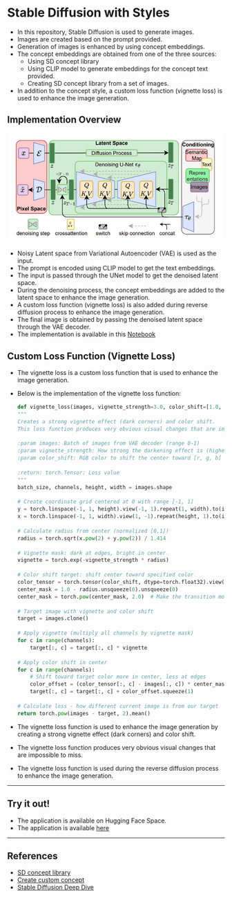 # Stable Diffusion with Styles

- In this repository, Stable Diffusion is used to generate images.
- Images are created based on the prompt provided.
- Generation of images is enhanced by using concept embeddings.
- The concept embeddings are obtained from one of the three sources:
    - Using SD concept library
    - Using CLIP model to generate embeddings for the concept text provided.
    - Creating SD concept library from a set of images.
- In addition to the concept style, a custom loss function (vignette loss) is used to enhance the image generation.  


## Implementation Overview

![image-20250225122334818](README.assets/image-20250225122334818.png)

- Noisy Latent space from Variational Autoencoder (VAE) is used as the input.
- The prompt is encoded using CLIP model to get the text embeddings.
- The input is passed through the UNet model to get the denoised latent space.
- During the denoising process, the concept embeddings are added to the latent space to enhance the image generation.
- A custom loss function (vignette loss) is also added during reverse diffusion process to enhance the image generation.
- The final image is obtained by passing the denoised latent space through the VAE decoder.
- The implementation is available in this [Notebook](Guided_Stable_Diffusion_with_Styles.ipynb)  


## Custom Loss Function (Vignette Loss)

- The vignette loss is a custom loss function that is used to enhance the image generation.
- Below is the implementation of the vignette loss function:
    ```python
    def vignette_loss(images, vignette_strength=3.0, color_shift=[1.0, 0.5, 0.0]):
    """
    Creates a strong vignette effect (dark corners) and color shift.
    This loss function produces very obvious visual changes that are impossible to miss.

    :param images: Batch of images from VAE decoder (range 0-1)
    :param vignette_strength: How strong the darkening effect is (higher = more dramatic)
    :param color_shift: RGB color to shift the center toward [r, g, b]

    :return: torch.Tensor: Loss value
    """
    batch_size, channels, height, width = images.shape

    # Create coordinate grid centered at 0 with range [-1, 1]
    y = torch.linspace(-1, 1, height).view(-1, 1).repeat(1, width).to(images.device)
    x = torch.linspace(-1, 1, width).view(1, -1).repeat(height, 1).to(images.device)

    # Calculate radius from center (normalized [0,1])
    radius = torch.sqrt(x.pow(2) + y.pow(2)) / 1.414

    # Vignette mask: dark at edges, bright in center
    vignette = torch.exp(-vignette_strength * radius)

    # Color shift target: shift center toward specified color
    color_tensor = torch.tensor(color_shift, dtype=torch.float32).view(1, 3, 1, 1).to(images.device)
    center_mask = 1.0 - radius.unsqueeze(0).unsqueeze(0)
    center_mask = torch.pow(center_mask, 2.0)  # Make the transition more dramatic

    # Target image with vignette and color shift
    target = images.clone()

    # Apply vignette (multiply all channels by vignette mask)
    for c in range(channels):
        target[:, c] = target[:, c] * vignette

    # Apply color shift in center
    for c in range(channels):
        # Shift toward target color more in center, less at edges
        color_offset = (color_tensor[:, c] - images[:, c]) * center_mask
        target[:, c] = target[:, c] + color_offset.squeeze(1)

    # Calculate loss - how different current image is from our target
    return torch.pow(images - target, 2).mean()
    ```

- The vignette loss function is used to enhance the image generation by creating a strong vignette effect (dark corners) and color shift.
- The vignette loss function produces very obvious visual changes that are impossible to miss.
- The vignette loss function is used during the reverse diffusion process to enhance the image generation.

---

## Try it out!

- The application is available on Hugging Face Space.
- The application is available [here](https://huggingface.co/spaces/shilpaj/Stable-Diffusion-with-Styles)

---

## References
- [SD concept library](https://huggingface.co/sd-concepts-library)
- [Create custom concept](https://colab.research.google.com/github/huggingface/notebooks/blob/main/diffusers/sd_textual_inversion_training.ipynb#scrollTo=gTlUJYB1QNSN)
- [Stable Diffusion Deep Dive](https://github.com/fastai/diffusion-nbs/blob/master/Stable%20Diffusion%20Deep%20Dive.ipynb)

